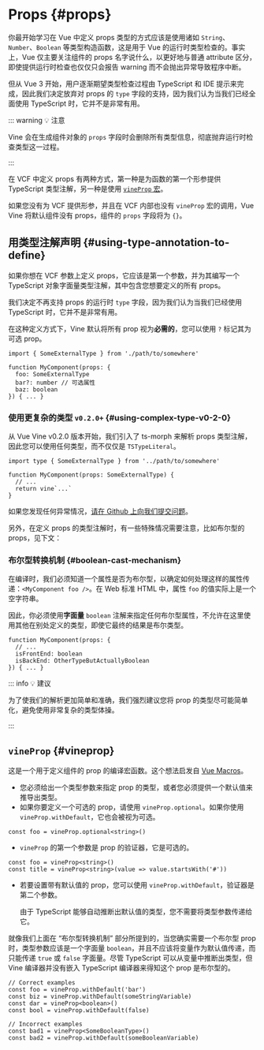 # Props {#props}

你最开始学习在 Vue 中定义 props 类型的方式应该是使用诸如 `String`、`Number`、`Boolean` 等类型构造函数，这是用于 Vue 的运行时类型检查的。事实上，Vue 仅主要关注组件的 props 名字说什么，以更好地与普通 attribute 区分，即使提供运行时检查也仅仅只会报告 warning 而不会抛出异常导致程序中断。

但从 Vue 3 开始，用户逐渐期望类型检查过程由 TypeScript 和 IDE 提示来完成，因此我们决定放弃对 props 的 `type` 字段的支持，因为我们认为当我们已经全面使用 TypeScript 时，它并不是非常有用。

::: warning 💡 注意

Vine 会在生成组件对象的 `props` 字段时会删除所有类型信息，彻底抛弃运行时检查类型这一过程。

:::

在 VCF 中定义 props 有两种方式，第一种是为函数的第一个形参提供 TypeScript 类型注解，另一种是使用 [`vineProp` 宏](./macros.md#宏)。

如果您没有为 VCF 提供形参，并且在 VCF 内部也没有 `vineProp` 宏的调用，Vue Vine 将默认组件没有 props，组件的 `props` 字段将为 `{}`。

## 用类型注解声明 {#using-type-annotation-to-define}

如果你想在 VCF 参数上定义 props，它应该是第一个参数，并为其编写一个 TypeScript 对象字面量类型注解，其中包含您想要定义的所有 props。

我们决定不再支持 props 的运行时 `type` 字段，因为我们认为当我们已经使用 TypeScript 时，它并不是非常有用。

在这种定义方式下，Vine 默认将所有 prop 视为**必需的**，您可以使用 `?` 标记其为可选 prop。

```vue-vine
import { SomeExternalType } from './path/to/somewhere'

function MyComponent(props: {
  foo: SomeExternalType
  bar?: number // 可选属性
  baz: boolean
}) { ... }
```

### 使用更复杂的类型 <code version>v0.2.0+</code> {#using-complex-type-v0-2-0}

从 Vue Vine v0.2.0 版本开始，我们引入了 ts-morph 来解析 props 类型注解，因此您可以使用任何类型，而不仅仅是 `TSTypeLiteral`。

```vue-vine
import type { SomeExternalType } from '../path/to/somewhere'

function MyComponent(props: SomeExternalType) {
  // ...
  return vine`...`
}
```

如果您发现任何异常情况，[请在 Github 上向我们提交问题](https://github.com/vue-vine/vue-vine/issues/new)。

另外，在定义 props 的类型注解时，有一些特殊情况需要注意，比如布尔型的 props，见下文：

### 布尔型转换机制 {#boolean-cast-mechanism}

在编译时，我们必须知道一个属性是否为布尔型，以确定如何处理这样的属性传递：`<MyComponent foo />`。在 Web 标准 HTML 中，属性 `foo` 的值实际上是一个空字符串。

因此，你必须使用**字面量** `boolean` 注解来指定任何布尔型属性，不允许在这里使用其他在别处定义的类型，即使它最终的结果是布尔类型。

```vue-vine
function MyComponent(props: {
  // ...
  isFrontEnd: boolean
  isBackEnd: OtherTypeButActuallyBoolean
}) { ... }
```

::: info 💡 建议

为了使我们的解析更加简单和准确，我们强烈建议您将 prop 的类型尽可能简单化，避免使用非常复杂的类型体操。

:::

## `vineProp` {#vineprop}

这是一个用于定义组件的 prop 的编译宏函数。这个想法启发自 [Vue Macros](https://vue-macros.sxzz.moe/macros/define-prop.html)。

- 您必须给出一个类型参数来指定 prop 的类型，或者您必须提供一个默认值来推导出类型。
- 如果你要定义一个可选的 prop，请使用 `vineProp.optional`。如果你使用 `vineProp.withDefault`，它也会被视为可选。

```vue-vine
const foo = vineProp.optional<string>()
```

- `vineProp` 的第一个参数是 prop 的验证器，它是可选的。

```vue-vine
const foo = vineProp<string>()
const title = vineProp<string>(value => value.startsWith('#'))
```

- 若要设置带有默认值的 prop，您可以使用 `vineProp.withDefault`，验证器是第二个参数。

  由于 TypeScript 能够自动推断出默认值的类型，您不需要将类型参数传递给它。

就像我们上面在 “布尔型转换机制” 部分所提到的，当您确实需要一个布尔型 prop 时，类型参数应该是一个字面量 `boolean`，并且不应该将变量作为默认值传递，而只能传递 `true` 或 `false` 字面量。尽管 TypeScript 可以从变量中推断出类型，但 Vine 编译器并没有嵌入 TypeScript 编译器来得知这个 prop 是布尔型的。

```vue-vine
// Correct examples
const foo = vineProp.withDefault('bar')
const biz = vineProp.withDefault(someStringVariable)
const dar = vineProp<boolean>()
const bool = vineProp.withDefault(false)

// Incorrect examples
const bad1 = vineProp<SomeBooleanType>()
const bad2 = vineProp.withDefault(someBooleanVariable)
```
